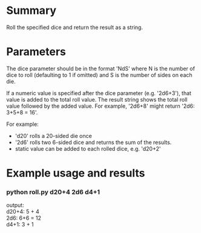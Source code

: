 
# Summary

Roll the specified dice and return the result as a string.

# Parameters

The dice parameter should be in the format 'NdS' where N is the number of
dice to roll (defaulting to 1 if omitted) and S is the number of sides on
each die. 

If a numeric value is specified after the dice parameter (e.g. '2d6+3'),
that value is added to the total roll value. The result string shows the
total roll value followed by the added value. For example, '2d6+8' might
return '2d6: 3+5+8 = 16'.

For example: 
- 'd20' rolls a 20-sided die once
- '2d6' rolls two 6-sided dice and returns the sum of the results.
- static value can be added to each rolled dice, e.g. 'd20+2'

# Example usage and results
### python roll.py d20+4 2d6 d4+1
output:  
d20+4: 5 + 4  
2d6: 6+6 = 12  
d4+1: 3 + 1  

